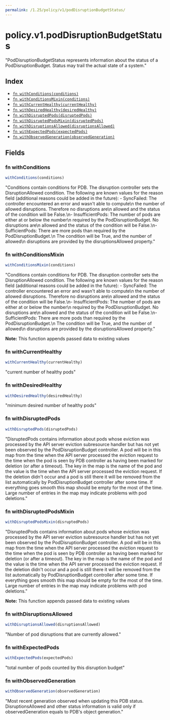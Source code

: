 ```yaml
---
permalink: /1.25/policy/v1/podDisruptionBudgetStatus/
---
```


# policy.v1.podDisruptionBudgetStatus

"PodDisruptionBudgetStatus represents information about the status of a PodDisruptionBudget. Status may trail the actual state of a system."

## Index

* [`fn withConditions(conditions)`](#fn-withconditions)
* [`fn withConditionsMixin(conditions)`](#fn-withconditionsmixin)
* [`fn withCurrentHealthy(currentHealthy)`](#fn-withcurrenthealthy)
* [`fn withDesiredHealthy(desiredHealthy)`](#fn-withdesiredhealthy)
* [`fn withDisruptedPods(disruptedPods)`](#fn-withdisruptedpods)
* [`fn withDisruptedPodsMixin(disruptedPods)`](#fn-withdisruptedpodsmixin)
* [`fn withDisruptionsAllowed(disruptionsAllowed)`](#fn-withdisruptionsallowed)
* [`fn withExpectedPods(expectedPods)`](#fn-withexpectedpods)
* [`fn withObservedGeneration(observedGeneration)`](#fn-withobservedgeneration)

## Fields

### fn withConditions

```ts
withConditions(conditions)
```

"Conditions contain conditions for PDB. The disruption controller sets the DisruptionAllowed condition. The following are known values for the reason field (additional reasons could be added in the future): - SyncFailed: The controller encountered an error and wasn't able to compute\n              the number of allowed disruptions. Therefore no disruptions are\n              allowed and the status of the condition will be False.\n- InsufficientPods: The number of pods are either at or below the number\n                    required by the PodDisruptionBudget. No disruptions are\n                    allowed and the status of the condition will be False.\n- SufficientPods: There are more pods than required by the PodDisruptionBudget.\n                  The condition will be True, and the number of allowed\n                  disruptions are provided by the disruptionsAllowed property."

### fn withConditionsMixin

```ts
withConditionsMixin(conditions)
```

"Conditions contain conditions for PDB. The disruption controller sets the DisruptionAllowed condition. The following are known values for the reason field (additional reasons could be added in the future): - SyncFailed: The controller encountered an error and wasn't able to compute\n              the number of allowed disruptions. Therefore no disruptions are\n              allowed and the status of the condition will be False.\n- InsufficientPods: The number of pods are either at or below the number\n                    required by the PodDisruptionBudget. No disruptions are\n                    allowed and the status of the condition will be False.\n- SufficientPods: There are more pods than required by the PodDisruptionBudget.\n                  The condition will be True, and the number of allowed\n                  disruptions are provided by the disruptionsAllowed property."

**Note:** This function appends passed data to existing values

### fn withCurrentHealthy

```ts
withCurrentHealthy(currentHealthy)
```

"current number of healthy pods"

### fn withDesiredHealthy

```ts
withDesiredHealthy(desiredHealthy)
```

"minimum desired number of healthy pods"

### fn withDisruptedPods

```ts
withDisruptedPods(disruptedPods)
```

"DisruptedPods contains information about pods whose eviction was processed by the API server eviction subresource handler but has not yet been observed by the PodDisruptionBudget controller. A pod will be in this map from the time when the API server processed the eviction request to the time when the pod is seen by PDB controller as having been marked for deletion (or after a timeout). The key in the map is the name of the pod and the value is the time when the API server processed the eviction request. If the deletion didn't occur and a pod is still there it will be removed from the list automatically by PodDisruptionBudget controller after some time. If everything goes smooth this map should be empty for the most of the time. Large number of entries in the map may indicate problems with pod deletions."

### fn withDisruptedPodsMixin

```ts
withDisruptedPodsMixin(disruptedPods)
```

"DisruptedPods contains information about pods whose eviction was processed by the API server eviction subresource handler but has not yet been observed by the PodDisruptionBudget controller. A pod will be in this map from the time when the API server processed the eviction request to the time when the pod is seen by PDB controller as having been marked for deletion (or after a timeout). The key in the map is the name of the pod and the value is the time when the API server processed the eviction request. If the deletion didn't occur and a pod is still there it will be removed from the list automatically by PodDisruptionBudget controller after some time. If everything goes smooth this map should be empty for the most of the time. Large number of entries in the map may indicate problems with pod deletions."

**Note:** This function appends passed data to existing values

### fn withDisruptionsAllowed

```ts
withDisruptionsAllowed(disruptionsAllowed)
```

"Number of pod disruptions that are currently allowed."

### fn withExpectedPods

```ts
withExpectedPods(expectedPods)
```

"total number of pods counted by this disruption budget"

### fn withObservedGeneration

```ts
withObservedGeneration(observedGeneration)
```

"Most recent generation observed when updating this PDB status. DisruptionsAllowed and other status information is valid only if observedGeneration equals to PDB's object generation."